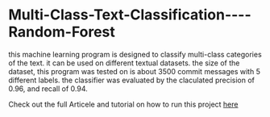 # Multi-Class-Text-Classification----Random-Forest
this machine learning program is designed to classify multi-class categories of the text. it can be used on different textual datasets. the size of the dataset, this program was tested on is about 3500 commit messages with 5 different labels. the classifier was evaluated by the claculated precision of 0.96, and recall of 0.94.  

Check out the full Articele and tutorial on how to run this project [here](https://towardsdatascience.com/multi-class-text-classification-with-sklearn-and-nltk-in-python-a-software-engineering-use-case-779d4a28ba5)

